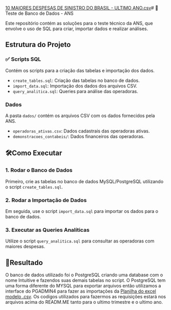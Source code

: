 [10 MAIORES DESPESAS DE SINISTRO DO BRASIL - ULTIMO ANO.csv](https://github.com/user-attachments/files/19506326/10.MAIORES.DESPESAS.DE.SINISTRO.DO.BRASIL.-.ULTIMO.ANO.csv)# 📌Teste de Banco de Dados - ANS

Este repositório contém as soluções para o teste técnico da ANS, que envolve o uso de SQL para criar, importar dados e realizar análises.

## Estrutura do Projeto

### ✅ Scripts SQL
Contém os scripts para a criação das tabelas e importação dos dados.

- `create_tables.sql`: Criação das tabelas no banco de dados.
- `import_data.sql`: Importação dos dados dos arquivos CSV.
- `query_analitica.sql`: Queries para análise das operadoras.

### Dados
A pasta `dados/` contém os arquivos CSV com os dados fornecidos pela ANS.

- `operadoras_ativas.csv`: Dados cadastrais das operadoras ativas.
- `demonstracoes_contabeis/`: Dados financeiros das operadoras.

## 🛠️Como Executar

### 1. Rodar o Banco de Dados
Primeiro, crie as tabelas no banco de dados MySQL/PostgreSQL utilizando o script `create_tables.sql`.

### 2. Rodar a Importação de Dados
Em seguida, use o script `import_data.sql` para importar os dados para o banco de dados.

### 3. Executar as Queries Analíticas
Utilize o script `query_analitica.sql` para consultar as operadoras com maiores despesas.


## 🤝Resultado
O banco de dados utilizado foi o PostgreSQL criando uma database com o nome Intuitive e fazendos suas demais tabelas no script. O PostgreSQL tem uma forma diferente do MYSQL para exportar arquivos então utilizamos a interface do PGADMIN4 para fazer as importações da [Planilha do excel modelo .csv](https://dadosabertos.ans.gov.br/FTP/PDA/operadoras_de_plano_de_saude_ativas/).
Os codigos utilizados para fazermos as requisições estará nos arquivos acima do READM.ME tanto para o ultimo trimestre e o ultimo ano.





